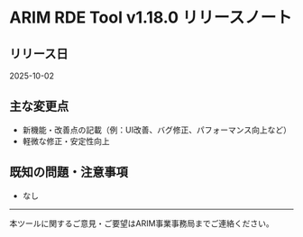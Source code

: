 # ARIM RDE Tool v1.18.0 リリースノート

## リリース日
2025-10-02

## 主な変更点

- 新機能・改善点の記載（例：UI改善、バグ修正、パフォーマンス向上など）
- 軽微な修正・安定性向上

## 既知の問題・注意事項
- なし

---

本ツールに関するご意見・ご要望はARIM事業事務局までご連絡ください。
